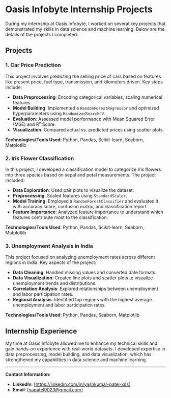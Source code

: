 # Oasis Infobyte Internship Projects

During my internship at Oasis Infobyte, I worked on several key projects that demonstrated my skills in data science and machine learning. Below are the details of the projects I completed:

## Projects

### 1. Car Price Prediction

This project involves predicting the selling price of cars based on features like present price, fuel type, transmission, and kilometers driven. Key steps include:

- **Data Preprocessing**: Encoding categorical variables, scaling numerical features.
- **Model Building**: Implemented a `RandomForestRegressor` and optimized hyperparameters using `RandomizedSearchCV`.
- **Evaluation**: Assessed model performance with Mean Squared Error (MSE) and R² Score.
- **Visualization**: Compared actual vs. predicted prices using scatter plots.

**Technologies/Tools Used**: Python, Pandas, Scikit-learn, Seaborn, Matplotlib

### 2. Iris Flower Classification

In this project, I developed a classification model to categorize Iris flowers into three species based on sepal and petal measurements. The project included:

- **Data Exploration**: Used pair plots to visualize the dataset.
- **Preprocessing**: Scaled features using `StandardScaler`.
- **Model Training**: Employed a `RandomForestClassifier` and evaluated it with accuracy score, confusion matrix, and classification report.
- **Feature Importance**: Analyzed feature importance to understand which features contribute most to the classification.

**Technologies/Tools Used**: Python, Pandas, Scikit-learn, Seaborn, Matplotlib

### 3. Unemployment Analysis in India

This project focused on analyzing unemployment rates across different regions in India. Key aspects of the project:

- **Data Cleaning**: Handled missing values and converted date formats.
- **Data Visualization**: Created line plots and scatter plots to visualize unemployment trends and distributions.
- **Correlation Analysis**: Explored relationships between unemployment and labor participation rates.
- **Regional Analysis**: Identified top regions with the highest average unemployment and labor participation rates.

**Technologies/Tools Used**: Python, Pandas, Seaborn, Matplotlib

## Internship Experience

My time at Oasis Infobyte allowed me to enhance my technical skills and gain hands-on experience with real-world datasets. I developed expertise in data preprocessing, model building, and data visualization, which has strengthened my capabilities in data science and machine learning.

---

**Contact Information:**

- **LinkedIn**: [https://linkedin.com/in/yashkumar-patel-xds]
- **Email**: [yapatel9023@gmail.com]

